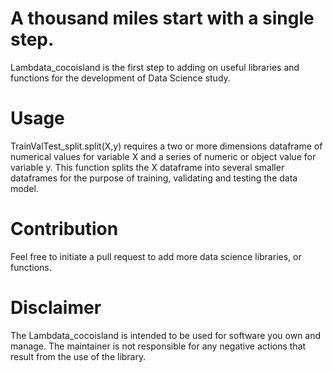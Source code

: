 # A thousand miles start with a single step.

Lambdata_cocoisland is the first step to adding on useful libraries and functions for the development of Data Science study.

# Usage
TrainValTest_split.split(X,y) requires a two or more dimensions dataframe of numerical values for variable X and a series of numeric or object value for variable y. This function splits the X dataframe into several smaller dataframes for the purpose of training, validating and testing the data model.

# Contribution
Feel free to initiate a pull request to add more data science libraries, or functions. 

# Disclaimer
The Lambdata_cocoisland is intended to be used for software you own and manage. The maintainer is not responsible for any negative actions that result from the use of the library.
